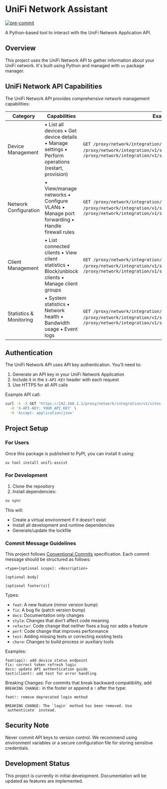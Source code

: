 # UniFi Network Assistant

[![pre-commit](https://img.shields.io/badge/pre--commit-enabled-brightgreen?logo=pre-commit)](https://github.com/pre-commit/pre-commit)

A Python-based tool to interact with the UniFi Network Application API.

## Overview

This project uses the UniFi Network API to gather information about your UniFi
network. It's built using Python and managed with `uv` package manager.

## UniFi Network API Capabilities

The UniFi Network API provides comprehensive network management capabilities:

| Category | Capabilities | Example Endpoints |
|----------|--------------|------------------|
| Device Management | • List all devices • Get device details • Manage settings • Perform operations (restart, provision) | `GET /proxy/network/integration/v1/sites/{site}/devices` • `GET /proxy/network/integration/v1/sites/{site}/devices/{id}` • `POST /proxy/network/integration/v1/sites/{site}/devices/{id}/actions` |
| Network Configuration | • View/manage networks • Configure VLANs • Manage port forwarding • Handle firewall rules | `GET /proxy/network/integration/v1/sites/{site}/settings` • `GET /proxy/network/integration/v1/sites/{site}/vlans` • `POST /proxy/network/integration/v1/sites/{site}/settings` |
| Client Management | • List connected clients • View client statistics • Block/unblock clients • Manage client groups | `GET /proxy/network/integration/v1/sites/{site}/clients` • `GET /proxy/network/integration/v1/sites/{site}/client/{mac}` • `POST /proxy/network/integration/v1/sites/{site}/client/{mac}/block` |
| Statistics & Monitoring | • System statistics • Network health • Bandwidth usage • Event logs | `GET /proxy/network/integration/v1/sites/{site}/health` • `GET /proxy/network/integration/v1/sites/{site}/stats` • `GET /proxy/network/integration/v1/sites/{site}/devices/{id}/statistics/latest` |

## Authentication

The UniFi Network API uses API key authentication. You'll need to:

1. Generate an API key in your UniFi Network Application
2. Include it in the `X-API-KEY` header with each request
3. Use HTTPS for all API calls

Example API call:

```bash
curl -k -X GET 'https://192.168.1.1/proxy/network/integration/v1/sites' \
  -H 'X-API-KEY: YOUR_API_KEY' \
  -H 'Accept: application/json'
```

## Project Setup

### For Users

Once this package is published to PyPI, you can install it using:

```bash
uv tool install unifi-assist
```

### For Development

1. Clone the repository
2. Install dependencies:

```bash
uv sync
```

This will:

- Create a virtual environment if it doesn't exist
- Install all development and runtime dependencies
- Generate/update the lockfile

### Commit Message Guidelines

This project follows [Conventional Commits](https://www.conventionalcommits.org/) specification. Each commit message should be structured as follows:

```text
<type>[optional scope]: <description>

[optional body]

[optional footer(s)]
```

Types:

- `feat`: A new feature (minor version bump)
- `fix`: A bug fix (patch version bump)
- `docs`: Documentation only changes
- `style`: Changes that don't affect code meaning
- `refactor`: Code change that neither fixes a bug nor adds a feature
- `perf`: Code change that improves performance
- `test`: Adding missing tests or correcting existing tests
- `chore`: Changes to build process or auxiliary tools

Examples:

```text
feat(api): add device status endpoint
fix: correct token refresh logic
docs: update API authentication guide
test(client): add test for error handling
```

Breaking Changes:
For commits that break backward compatibility, add `BREAKING CHANGE:` in the footer or append a `!` after the type:

```text
feat!: remove deprecated login method

BREAKING CHANGE: The `login` method has been removed. Use `authenticate` instead.
```

## Security Note

Never commit API keys to version control. We recommend using environment
variables or a secure configuration file for storing sensitive credentials.

## Development Status

This project is currently in initial development. Documentation will be updated
as features are implemented.
